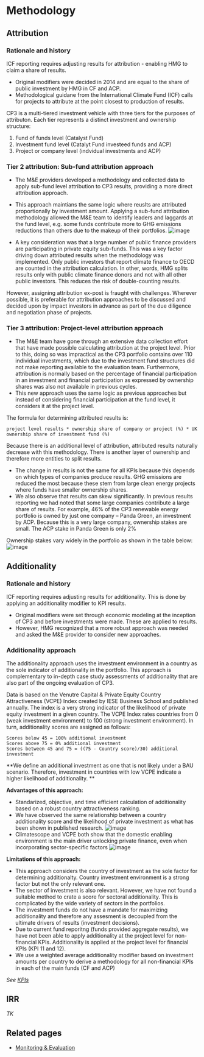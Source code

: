 # Methodology

## Attribution

### Rationale and history
ICF reporting requires adjusting results for attribution - enabling HMG to claim a share of results. 
* Original modifiers were decided in 2014 and are equal to the share of public investment by HMG in CF and ACP. 
* Methodological guidane from the International Climate Fund (ICF) calls for projects to attribute at the point closest to production of results. 

CP3 is a multi-tiered investment vehicle with three tiers for the purposes of attributon. Each tier represents a distinct investment and ownership structure:
1. Fund of funds level (Catalyst Fund)
2. Investment fund level (Catalyt Fund investeed funds and ACP)
3. Project or company level (indvidual investments and ACP)

### Tier 2 attribution: Sub-fund attribution approach
* The M&E providers developed a methodology and collected data to apply sub-fund level attribution to CP3 results, providing a more direct attribution approach. 
* This approach maintians the same logic where reuslts are attributed proportionally by investment amount. Applying a sub-fund attribution methodology allowed the M&E team to identify leaders and laggards at the fund level, e.g. some funds contribute more to GHG emissions reductions than others due to the makeup of their portfolios. 
![image](https://user-images.githubusercontent.com/96526387/147655793-e2c7b600-d158-4d01-b1cd-e91d615b8df0.png)

* A key consideration was that a large number of public finance providers are participating in private equity sub-funds. This was a key factor driving down attributed results when the methodology was implemented. Only public investors that report climate finance to OECD are counted in the attribution calculation. In other, words, HMG splits results only with public climate finance donors and not with all other public investors. This reduces the risk of double-counting results. 

However, assigning attribution ex-post is fraught with challenges. Wherever possible, it is preferable for attribution approaches to be discussed and decided upon by impact investors in advance as part of the due diligence and negotiation phase of projects. 

### Tier 3 attribution: Project-level attribution approach
* The M&E team have gone through an extensive data collection effort that have made possible calculating attribution at the project level. Prior to this, doing so was impractical as the CP3 portfolio contains over 110 individual investments, which due to the investment fund structures did not make reporting available to the evaluation team. Furthermore, attribution is normally based on the percentage of financial participation in an investment and financial participation as expressed by ownership shares was also not available in previous cycles. 
* This new approach uses the same logic as previous approaches but instead of considering financial participation at the fund level, it considers it at the project level.

The formula for determining attributed results is:
```
project level results * ownership share of company or project (%) * UK ownership share of investment fund (%)
```

Because there is an additional level of attribution, attributed results naturally decrease with this methodology. There is another layer of ownership and therefore more entities to split results.
* The change in results is not the same for all KPIs because this depends on which types of companies produce results. GHG emissions are reduced the most because these stem from large clean energy projects where funds have smaller ownership shares. 
* We also observe that results can skew significantly. In previous results reporting we had noted that some large companies contribute a large share of results. For example, 46% of the CP3 renewable energy portfolio is owned by just one company – Panda Green, an investment by ACP. Because this is a very large company, ownership stakes are small. The ACP stake in Panda Green is only 2%

Ownership stakes vary widely in the portfolio as shown in the table below:
![image](https://user-images.githubusercontent.com/96526387/147660215-8294fa00-554a-4592-a5db-8b95a28b1997.png)

## Additionality

### Rationale and history
ICF reporting requires adjusting results for additionality. This is done by applying an additionality modifier to KPI results. 
* Original modifiers were set through economic modeling at the inception of CP3 and before investments were made. These are applied to results. 
* However, HMG recognized that a more robust approach was needed and asked the M&E provider to consider new approaches. 

### Additionality approach
The additionality approach uses the investment environment in a country as the sole indicator of additionality in the portfolio. This approach is complementary to in-depth case study assessments of additionality that are also part of the ongoing evaluation of CP3.

Data is based on the Venutre Capital & Private Equity Country Attractiveness (VCPE) Index created by IESE Business School and published annually. The index is a very strong indicator of the likelihood of private equity investment in a given country. 
The VCPE Index rates countries from 0 (weak investment environment) to 100 (strong investment environment). In turn, additionality scores are assigned as follows:
```
Scores below 45 = 100% additional investment
Scores above 75 = 0% additional investment
Scores between 45 and 75 = ((75 - Country score)/30) additional investment
```

**We define an additional investment as one that is not likely under a BAU scenario. Therefore, investment in countries with low VCPE indicate a higher likelihood of additionality. **

**Advantages of this approach:**
* Standarized, objective, and time efficient calculation of additionality based on a robust country attractiveness ranking. 
* We have observed the same relationship between a country additionality score and the likelihood of private investment as what has been shown in published research.
![image](https://user-images.githubusercontent.com/96526387/147658993-4ea730f7-febb-4f26-9e2d-8aced53b7270.png)
* Climatescope and VCPE both show that the domestic enabling environment is the main driver unlocking private finance, even when incorporating sector-specific factors
![image](https://user-images.githubusercontent.com/96526387/147659027-3ba1aa5f-b2cb-4b94-bab9-0ac11cd144fb.png)


**Limitations of this approach:** 
* This approach considers the country of investment as the sole factor for determining additionalty. Country investment environment is a strong factor but not the only relevant one. 
* The sector of investment is also relevant. However, we have not found a suitable method to crate a score for sectoral additionality. This is complicated by the wide variety of sectors in the portfolios. 
* The investment funds do not have a mandate for maximizing additionality and therefore any assesment is decoupled from the ultimate drivers of results (investment decisions).
* Due to current fund reporitng (funds provided aggregate results), we have not been able to apply additionality at the project level for non-financial KPIs. Additionality is applied at the project level for financial KPIs (KPI 11 and 12). 
* We use a weighted average additionality modifier based on investment amounts per country to derive a methodology for all non-financial KPIs in each of the main funds (CF and ACP)

*See [KPIs](docs/m&e.md)*

## IRR
*TK*


## Related pages
* [Monitoring & Evaluation](docs/m&e.md)
